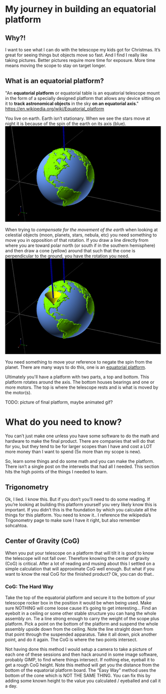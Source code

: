 # My journey in building an equatorial platform

## Why?!
I want to see what I can do with the telescope my kids got for Christmas.  It’s great for seeing things but objects move so fast.  And I find I really like taking pictures.  Better pictures require more time for exposure.  More time means moving the scope to stay on target longer.

## What is an equatorial platform?
"An **equatorial platform** or equatorial table is an equatorial telescope mount in the form of a specially designed platform that allows any device sitting on it to **track astronomical objects** in the sky **on an equatorial axis**."<br>
https://en.wikipedia.org/wiki/Equatorial_platform 

You live on earth.  Earth isn’t stationary.  When we see the stars move at night it is because of the spin of the earth on its axis (blue).
![Earth](images/earth.png)

When trying to _compensate for the movement of the earth_ when looking at celestial objects (moon, planets, stars, nebula, etc) you need something to move you in opposition of that rotation.  If you draw a line directly from where you are toward polar north (or south if in the southern hemisphere) and then draw a cone (yellow) around that such that the cone is perpendicular to the ground, you have the rotation you need.
![Earth with Cone](images/earth-with-cone.png)

You need something to move your reference to negate the spin from the planet.  There are many ways to do this, one is an [equatorial platform](https://en.wikipedia.org/wiki/Equatorial_platform).

Ultimately you'll have a platform with two parts, a top and bottom.  This platform rotates around the axis.  The bottom houses bearings and one or more motors.  The top is where the telescope rests and is what is moved by the motor(s).  

TODO: picture of final platform, maybe animated gif?

# What do you need to know?
You can’t just make one unless you have some software to do the math and hardware to make the final product.  There are companies that will do that for you, but they tend to be for larger scopes than I have and cost a LOT more money than I want to spend (5x more than my scope is new).

So, learn some things and do some math and you can make the platform.  There isn’t a single post on the interwebs that had all I needed.  This section hits the high points of the things I needed to learn.

## Trigonometry
Ok, I lied.  I know this.  But if you don’t you’ll need to do some reading.  If you’re looking at building this platform yourself you very likely know this is important.  If you didn’t this is the foundation by which you calculate all the things for this platform.  You need to know it..  I reference the wikipedia’s Trigonometry page to make sure I have it right, but also remember sohcahtoa.

## Center of Gravity (CoG)
When you put your telescope on a platform that will tilt it is good to know the telescope will not fall over.  Therefore knowing the center of gravity (CoG) is critical.  After a lot of reading and musing about this I settled on a simple calculation that will approximate CoG well enough.  But what if you want to know the real CoG for the finished product?  Ok, you can do that..

### CoG: The Hard Way
Take the top of the equatorial platform and secure it to the bottom of your telescope rocker box in the position it would be when being used.  Make sure NOTHING will come loose cause it’s going to get interesting…  Find an eyebolt in a ceiling or some other stable structure you can hang the whole assembly on.  Tie a line strong enough to carry the weight of the scope plus platform.  Pick a point on the bottom of the platform and suspend the whole assembly upside down from the ceiling.  Note the line straight down from that point through the suspended apparatus.  Take it all down, pick another point, and do it again.  The CoG is where the two points intersect.

Not having done this method I would setup a camera to take a picture of each one of these sessions and then hack around in some image software, probably GIMP, to find where things intersect.  If nothing else, eyeball it to get a rough CoG height.  Note this method will get you the distance from the bottom of the equatorial platform board.  The “Easy Way” method uses the bottom of the cone which is NOT THE SAME THING.  You can fix this by adding some known height to the value you calculated / eyeballed and call it a day.
